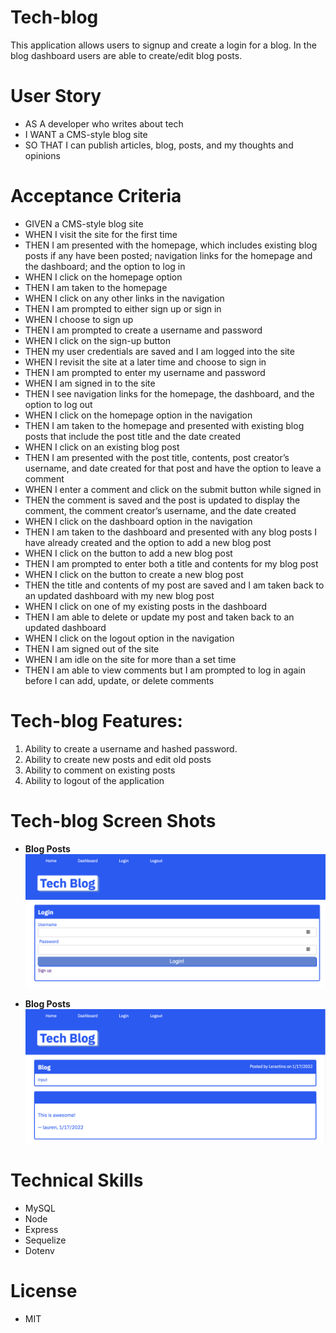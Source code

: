 # Tech-blog

This application allows users to signup and create a login for a blog. In the blog dashboard users are able to create/edit blog posts.

# User Story

- AS A developer who writes about tech
- I WANT a CMS-style blog site
- SO THAT I can publish articles, blog, posts, and my thoughts and opinions

# Acceptance Criteria

- GIVEN a CMS-style blog site
- WHEN I visit the site for the first time
- THEN I am presented with the homepage, which includes existing blog posts if any have been posted; navigation links for the homepage and the dashboard; and the option to log in
- WHEN I click on the homepage option
- THEN I am taken to the homepage
- WHEN I click on any other links in the navigation
- THEN I am prompted to either sign up or sign in
- WHEN I choose to sign up
- THEN I am prompted to create a username and password
- WHEN I click on the sign-up button
- THEN my user credentials are saved and I am logged into the site
- WHEN I revisit the site at a later time and choose to sign in
- THEN I am prompted to enter my username and password
- WHEN I am signed in to the site
- THEN I see navigation links for the homepage, the dashboard, and the option to log out
- WHEN I click on the homepage option in the navigation
- THEN I am taken to the homepage and presented with existing blog posts that include the post title and the date created
- WHEN I click on an existing blog post
- THEN I am presented with the post title, contents, post creator’s username, and date created for that post and have the option to leave a comment
- WHEN I enter a comment and click on the submit button while signed in
- THEN the comment is saved and the post is updated to display the comment, the comment creator’s username, and the date created
- WHEN I click on the dashboard option in the navigation
- THEN I am taken to the dashboard and presented with any blog posts I have already created and the option to add a new blog post
- WHEN I click on the button to add a new blog post
- THEN I am prompted to enter both a title and contents for my blog post
- WHEN I click on the button to create a new blog post
- THEN the title and contents of my post are saved and I am taken back to an updated dashboard with my new blog post
- WHEN I click on one of my existing posts in the dashboard
- THEN I am able to delete or update my post and taken back to an updated dashboard
- WHEN I click on the logout option in the navigation
- THEN I am signed out of the site
- WHEN I am idle on the site for more than a set time
- THEN I am able to view comments but I am prompted to log in again before I can add, update, or delete comments

# Tech-blog Features:

1. Ability to create a username and hashed password.
2. Ability to create new posts and edit old posts
3. Ability to comment on existing posts
4. Ability to logout of the application

# Tech-blog Screen Shots

- **Blog Posts**
  ![Dashboard](https://github.com/Ldeguzman9/Tech-blog/blob/main/assets/images/Screenshot%202022-01-17%20at%208.25.15%20PM.png?raw=true)

- **Blog Posts**
  ![Blog Posts](https://github.com/Ldeguzman9/Tech-blog/blob/main/assets/images/Screenshot%202022-01-17%20at%208.25.05%20PM.png?raw=true)

# Technical Skills

- MySQL
- Node
- Express
- Sequelize
- Dotenv

# License

- MIT
